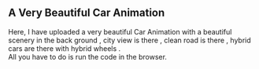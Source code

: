 ## A Very Beautiful Car Animation

Here, I have uploaded a very beautiful Car Animation with a beautiful scenery in the back ground , city view is there , clean road is there , hybrid cars are there with hybrid wheels . <br>
All you have to do is run the code in  the browser.
